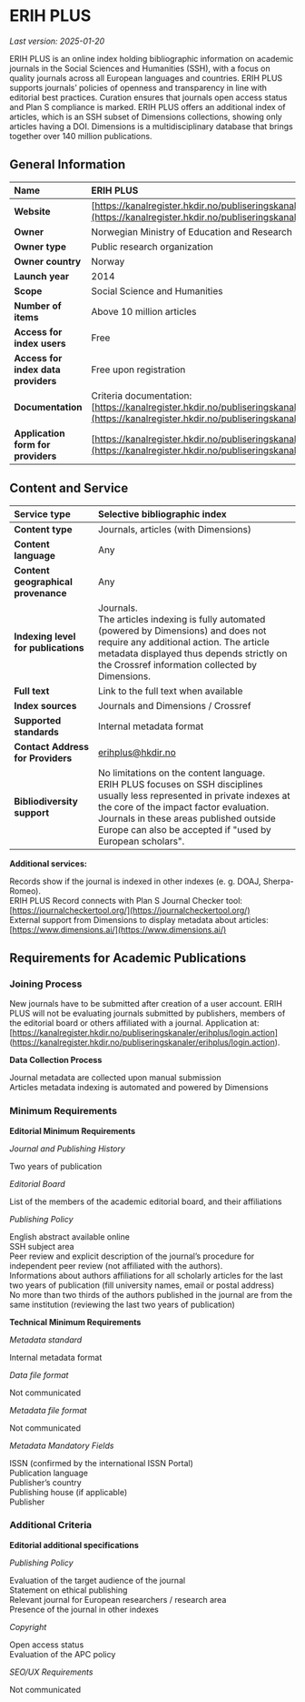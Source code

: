 # ERIH PLUS

*Last version: 2025-01-20*

ERIH PLUS is an online index holding bibliographic information on academic journals in the Social Sciences and Humanities (SSH), with a focus on quality journals across all European languages and countries. ERIH PLUS supports journals’ policies of openness and transparency in line with editorial best practices. Curation ensures that journals open access status and Plan S compliance is marked. ERIH PLUS offers an additional index of articles, which is an SSH subset of Dimensions collections, showing only articles having a DOI. Dimensions is a multidisciplinary database that brings together over 140 million publications.

## General Information

| Name | ERIH PLUS |
| :---- | :---- |
| **Website** | [https://kanalregister.hkdir.no/publiseringskanaler/erihplus/](https://kanalregister.hkdir.no/publiseringskanaler/erihplus/) |
| **Owner** | Norwegian Ministry of Education and Research |
| **Owner type** | Public research organization |
| **Owner country** | Norway |
| **Launch year** | 2014 |
| **Scope** | Social Science and Humanities |
| **Number of items** | Above 10 million articles  |
| **Access for index users** | Free |
| **Access for index data providers** | Free upon registration |
| **Documentation** | Criteria documentation:  [https://kanalregister.hkdir.no/publiseringskanaler/erihplus/about/criteria\_for\_inclusion](https://kanalregister.hkdir.no/publiseringskanaler/erihplus/about/criteria\_for\_inclusion) |
| **Application form for providers** | [https://kanalregister.hkdir.no/publiseringskanaler/erihplus/login.action](https://kanalregister.hkdir.no/publiseringskanaler/erihplus/login.action)  |

## Content and Service

| Service type | Selective bibliographic index |
| :---- | :---- |
| **Content type** | Journals, articles (with Dimensions) |
| **Content language** | Any |
| **Content geographical provenance** | Any |
| **Indexing level for publications** | Journals. <br />The articles indexing is fully automated (powered by Dimensions) and does not require any additional action. The article metadata displayed thus depends strictly on the Crossref information collected by Dimensions. |
| **Full text** | Link to the full text when available |
| **Index sources** | Journals and Dimensions / Crossref |
| **Supported standards** | Internal metadata format |
| **Contact Address for Providers** | erihplus@hkdir.no |
| **Bibliodiversity support** | No limitations on the content language. <br />ERIH PLUS focuses on SSH disciplines usually less represented in private indexes at the core of the impact factor evaluation. Journals in these areas published outside Europe can also be accepted if "used by European scholars". |

**Additional services:**

Records show if the journal is indexed in other indexes (e. g. DOAJ, Sherpa-Romeo).  
ERIH PLUS Record connects with Plan S Journal Checker tool: [https://journalcheckertool.org/](https://journalcheckertool.org/)   
External support from Dimensions to display metadata about articles: [https://www.dimensions.ai/](https://www.dimensions.ai/) 

## Requirements for Academic Publications

### Joining Process

New journals have to be submitted after creation of a user account.
ERIH PLUS will not be evaluating journals submitted by publishers, members of the editorial board or others affiliated with a journal.
Application at: [https://kanalregister.hkdir.no/publiseringskanaler/erihplus/login.action] (https://kanalregister.hkdir.no/publiseringskanaler/erihplus/login.action).

**Data Collection Process**

Journal metadata are collected upon manual submission  
Articles metadata indexing is automated and powered by Dimensions

### Minimum Requirements

**Editorial Minimum Requirements**

*Journal and Publishing History*

Two years of publication

*Editorial Board*

List of the members of the academic editorial board, and their affiliations

*Publishing Policy*

English abstract available online  
SSH subject area   
Peer review and explicit description of the journal’s procedure for independent peer review (not affiliated with the authors).  
Informations about authors affiliations for all scholarly articles for the last two years of publication (fill university names, email or postal address)  
No more than two thirds of the authors published in the journal are from the same institution (reviewing the last two years of publication)

**Technical Minimum Requirements**

*Metadata standard*

Internal metadata format

*Data file format*

Not communicated

*Metadata file format*

Not communicated

*Metadata Mandatory Fields*

ISSN (confirmed by the international ISSN Portal)  
Publication language  
Publisher’s country  
Publishing house (if applicable)  
Publisher

### Additional Criteria

**Editorial additional specifications**

*Publishing Policy* 

Evaluation of the target audience of the journal  
Statement on ethical publishing  
Relevant journal for European researchers / research area   
Presence of the journal in other indexes

*Copyright*

Open access status  
Evaluation of the APC policy

*SEO/UX Requirements*

Not communicated

